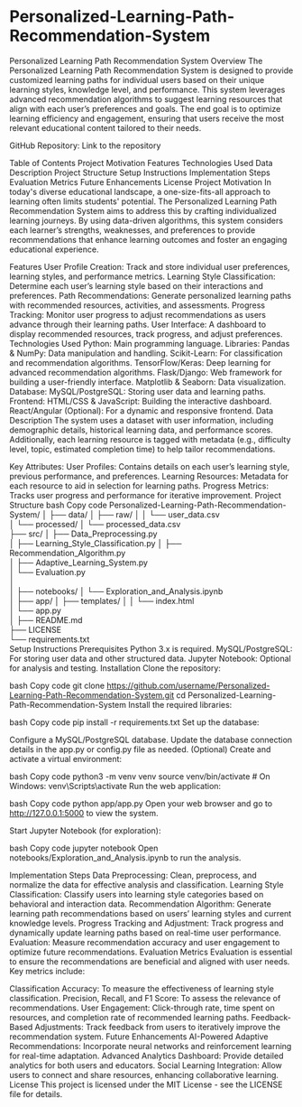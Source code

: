 # Personalized-Learning-Path-Recommendation-System
Personalized Learning Path Recommendation System
Overview
The Personalized Learning Path Recommendation System is designed to provide customized learning paths for individual users based on their unique learning styles, knowledge level, and performance. This system leverages advanced recommendation algorithms to suggest learning resources that align with each user’s preferences and goals. The end goal is to optimize learning efficiency and engagement, ensuring that users receive the most relevant educational content tailored to their needs.

GitHub Repository: Link to the repository

Table of Contents
Project Motivation
Features
Technologies Used
Data Description
Project Structure
Setup Instructions
Implementation Steps
Evaluation Metrics
Future Enhancements
License
Project Motivation
In today's diverse educational landscape, a one-size-fits-all approach to learning often limits students' potential. The Personalized Learning Path Recommendation System aims to address this by crafting individualized learning journeys. By using data-driven algorithms, this system considers each learner’s strengths, weaknesses, and preferences to provide recommendations that enhance learning outcomes and foster an engaging educational experience.

Features
User Profile Creation: Track and store individual user preferences, learning styles, and performance metrics.
Learning Style Classification: Determine each user’s learning style based on their interactions and preferences.
Path Recommendations: Generate personalized learning paths with recommended resources, activities, and assessments.
Progress Tracking: Monitor user progress to adjust recommendations as users advance through their learning paths.
User Interface: A dashboard to display recommended resources, track progress, and adjust preferences.
Technologies Used
Python: Main programming language.
Libraries:
Pandas & NumPy: Data manipulation and handling.
Scikit-Learn: For classification and recommendation algorithms.
TensorFlow/Keras: Deep learning for advanced recommendation algorithms.
Flask/Django: Web framework for building a user-friendly interface.
Matplotlib & Seaborn: Data visualization.
Database:
MySQL/PostgreSQL: Storing user data and learning paths.
Frontend:
HTML/CSS & JavaScript: Building the interactive dashboard.
React/Angular (Optional): For a dynamic and responsive frontend.
Data Description
The system uses a dataset with user information, including demographic details, historical learning data, and performance scores. Additionally, each learning resource is tagged with metadata (e.g., difficulty level, topic, estimated completion time) to help tailor recommendations.

Key Attributes:
User Profiles: Contains details on each user’s learning style, previous performance, and preferences.
Learning Resources: Metadata for each resource to aid in selection for learning paths.
Progress Metrics: Tracks user progress and performance for iterative improvement.
Project Structure
bash
Copy code
Personalized-Learning-Path-Recommendation-System/
│
├── data/
│   ├── raw/
│   │   └── user_data.csv               
│   └── processed/
│       └── processed_data.csv          
├── src/
│   ├── Data_Preprocessing.py           
│   ├── Learning_Style_Classification.py 
│   ├── Recommendation_Algorithm.py     
│   ├── Adaptive_Learning_System.py     
│   └── Evaluation.py                   
│   
│
├── notebooks/
│   └── Exploration_and_Analysis.ipynb  
│
├── app/
│   ├── templates/
│   │   └── index.html                  
│   └── app.py                          
│
├── README.md                           
├── LICENSE                             
└── requirements.txt                    
Setup Instructions
Prerequisites
Python 3.x is required.
MySQL/PostgreSQL: For storing user data and other structured data.
Jupyter Notebook: Optional for analysis and testing.
Installation
Clone the repository:

bash
Copy code
git clone https://github.com/username/Personalized-Learning-Path-Recommendation-System.git
cd Personalized-Learning-Path-Recommendation-System
Install the required libraries:

bash
Copy code
pip install -r requirements.txt
Set up the database:

Configure a MySQL/PostgreSQL database.
Update the database connection details in the app.py or config.py file as needed.
(Optional) Create and activate a virtual environment:

bash
Copy code
python3 -m venv venv
source venv/bin/activate  # On Windows: venv\Scripts\activate
Run the web application:

bash
Copy code
python app/app.py
Open your web browser and go to http://127.0.0.1:5000 to view the system.

Start Jupyter Notebook (for exploration):

bash
Copy code
jupyter notebook
Open notebooks/Exploration_and_Analysis.ipynb to run the analysis.

Implementation Steps
Data Preprocessing: Clean, preprocess, and normalize the data for effective analysis and classification.
Learning Style Classification: Classify users into learning style categories based on behavioral and interaction data.
Recommendation Algorithm: Generate learning path recommendations based on users’ learning styles and current knowledge levels.
Progress Tracking and Adjustment: Track progress and dynamically update learning paths based on real-time user performance.
Evaluation: Measure recommendation accuracy and user engagement to optimize future recommendations.
Evaluation Metrics
Evaluation is essential to ensure the recommendations are beneficial and aligned with user needs. Key metrics include:

Classification Accuracy: To measure the effectiveness of learning style classification.
Precision, Recall, and F1 Score: To assess the relevance of recommendations.
User Engagement: Click-through rate, time spent on resources, and completion rate of recommended learning paths.
Feedback-Based Adjustments: Track feedback from users to iteratively improve the recommendation system.
Future Enhancements
AI-Powered Adaptive Recommendations: Incorporate neural networks and reinforcement learning for real-time adaptation.
Advanced Analytics Dashboard: Provide detailed analytics for both users and educators.
Social Learning Integration: Allow users to connect and share resources, enhancing collaborative learning.
License
This project is licensed under the MIT License - see the LICENSE file for details.

